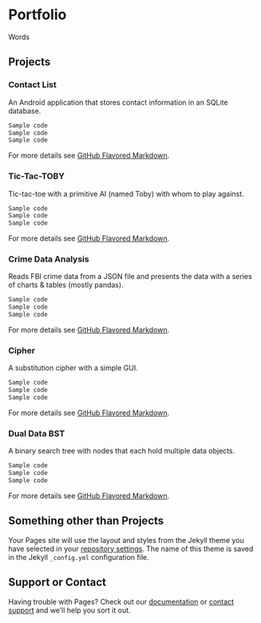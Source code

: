 # Portfolio

Words

## Projects

### Contact List
An Android application that stores contact information in an SQLite database.

```markdown
Sample code
Sample code
Sample code
```
For more details see [GitHub Flavored Markdown](https://guides.github.com/features/mastering-markdown/).

### Tic-Tac-TOBY
Tic-tac-toe with a primitive AI (named Toby) with whom to play against.

```markdown
Sample code
Sample code
Sample code
```
For more details see [GitHub Flavored Markdown](https://guides.github.com/features/mastering-markdown/).

### Crime Data Analysis
Reads FBI crime data from a JSON file and presents the data with a series of charts & tables (mostly pandas).

```markdown
Sample code
Sample code
Sample code
```
For more details see [GitHub Flavored Markdown](https://guides.github.com/features/mastering-markdown/).

### Cipher
A substitution cipher with a simple GUI.

```markdown
Sample code
Sample code
Sample code
```
For more details see [GitHub Flavored Markdown](https://guides.github.com/features/mastering-markdown/).

### Dual Data BST
A binary search tree with nodes that each hold multiple data objects.

```markdown
Sample code
Sample code
Sample code
```
For more details see [GitHub Flavored Markdown](https://guides.github.com/features/mastering-markdown/).





















## Something other than Projects

Your Pages site will use the layout and styles from the Jekyll theme you have selected in your [repository settings](https://github.com/J-DeWolfe/J-DeWolfe.github.io/settings). The name of this theme is saved in the Jekyll `_config.yml` configuration file.

## Support or Contact

Having trouble with Pages? Check out our [documentation](https://help.github.com/categories/github-pages-basics/) or [contact support](https://github.com/contact) and we’ll help you sort it out.

